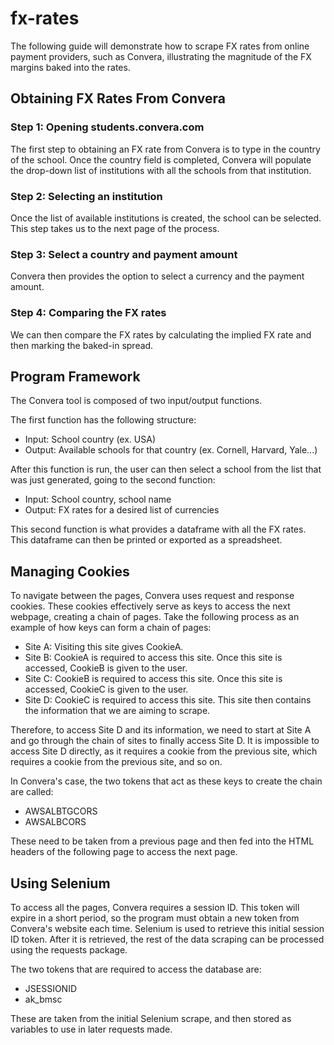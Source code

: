 # fx-rates
The following guide will demonstrate how to scrape FX rates from online payment providers, such as Convera, illustrating the magnitude of the FX margins baked into the rates.
## Obtaining FX Rates From Convera
### Step 1: Opening students.convera.com
The first step to obtaining an FX rate from Convera is to type in the country of the school. Once the country field is completed, Convera will populate the drop-down list of institutions with all the schools from that institution.
### Step 2: Selecting an institution
Once the list of available institutions is created, the school can be selected. This step takes us to the next page of the process.
### Step 3: Select a country and payment amount
Convera then provides the option to select a currency and the payment amount.
### Step 4: Comparing the FX rates
We can then compare the FX rates by calculating the implied FX rate and then marking the baked-in spread.
## Program Framework
The Convera tool is composed of two input/output functions.

The first function has the following structure:
- Input: School country (ex. USA)
- Output: Available schools for that country (ex. Cornell, Harvard, Yale...)

After this function is run, the user can then select a school from the list that was just generated, going to the second function:
- Input: School country, school name
- Output: FX rates for a desired list of currencies

This second function is what provides a dataframe with all the FX rates. This dataframe can then be printed or exported as a spreadsheet.
## Managing Cookies
To navigate between the pages, Convera uses request and response cookies. These cookies effectively serve as keys to access the next webpage, creating a chain of pages.
Take the following process as an example of how keys can form a chain of pages:
- Site A: Visiting this site gives CookieA.
- Site B: CookieA is required to access this site. Once this site is accessed, CookieB is given to the user.
- Site C: CookieB is required to access this site. Once this site is accessed, CookieC is given to the user.
- Site D: CookieC is required to access this site. This site then contains the information that we are aiming to scrape.

Therefore, to access Site D and its information, we need to start at Site A and go through the chain of sites to finally access Site D. It is impossible to access Site D directly, as it requires a cookie from the previous site, which requires a cookie from the previous site, and so on. 

In Convera's case, the two tokens that act as these keys to create the chain are called:
- AWSALBTGCORS
- AWSALBCORS

These need to be taken from a previous page and then fed into the HTML headers of the following page to access the next page. 
## Using Selenium
To access all the pages, Convera requires a session ID. This token will expire in a short period, so the program must obtain a new token from Convera's website each time. Selenium is used to retrieve this initial session ID token. After it is retrieved, the rest of the data scraping can be processed using the requests package.

The two tokens that are required to access the database are:
- JSESSIONID
- ak_bmsc

These are taken from the initial Selenium scrape, and then stored as variables to use in later requests made. 
